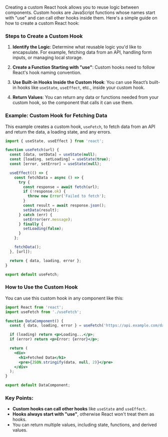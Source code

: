 Creating a custom React hook allows you to reuse logic between components. Custom hooks are JavaScript functions whose names start with "use" and can call other hooks inside them. Here's a simple guide on how to create a custom React hook:

### Steps to Create a Custom Hook

1. **Identify the Logic**: Determine what reusable logic you'd like to encapsulate. For example, fetching data from an API, handling form inputs, or managing local storage.

2. **Create a Function Starting with "use"**: Custom hooks need to follow React's hook naming convention.

3. **Use Built-in Hooks Inside the Custom Hook**: You can use React’s built-in hooks like `useState`, `useEffect`, etc., inside your custom hook.

4. **Return Values**: You can return any data or functions needed from your custom hook, so the component that calls it can use them.

### Example: Custom Hook for Fetching Data

This example creates a custom hook, `useFetch`, to fetch data from an API and return the data, a loading state, and any errors.

```jsx
import { useState, useEffect } from 'react';

function useFetch(url) {
  const [data, setData] = useState(null);
  const [loading, setLoading] = useState(true);
  const [error, setError] = useState(null);

  useEffect(() => {
    const fetchData = async () => {
      try {
        const response = await fetch(url);
        if (!response.ok) {
          throw new Error('Failed to fetch');
        }
        const result = await response.json();
        setData(result);
      } catch (err) {
        setError(err.message);
      } finally {
        setLoading(false);
      }
    };

    fetchData();
  }, [url]);

  return { data, loading, error };
}

export default useFetch;
```

### How to Use the Custom Hook

You can use this custom hook in any component like this:

```jsx
import React from 'react';
import useFetch from './useFetch';

function DataComponent() {
  const { data, loading, error } = useFetch('https://api.example.com/data');

  if (loading) return <p>Loading...</p>;
  if (error) return <p>Error: {error}</p>;

  return (
    <div>
      <h1>Fetched Data</h1>
      <pre>{JSON.stringify(data, null, 2)}</pre>
    </div>
  );
}

export default DataComponent;
```

### Key Points:
- **Custom hooks can call other hooks** like `useState` and `useEffect`.
- **Hooks always start with "use"**, otherwise React won't treat them as hooks.
- You can return multiple values, including state, functions, and derived values.
